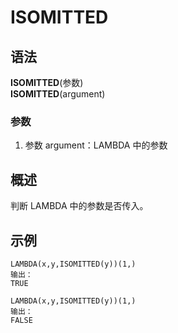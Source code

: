 # ISOMITTED

## 语法

**ISOMITTED**(参数)  
**ISOMITTED**(argument)

### 参数

1. 参数 argument：LAMBDA 中的参数

## 概述

判断 LAMBDA 中的参数是否传入。

## 示例

```excel
LAMBDA(x,y,ISOMITTED(y))(1,)
输出：
TRUE

LAMBDA(x,y,ISOMITTED(y))(1,)
输出：
FALSE
```
